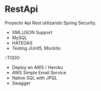 # RestApi 
Proyecto Api Rest utilizando Spring Security.
- XML/JSON Support
- MySQL
- HATEOAS
- Testing JUnit5, Mockito
    
::TODO
- Deploy en AWS / Heroku 
- AWS Simple Email Service
- Native SQL with JPQL
- Swagger

